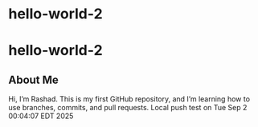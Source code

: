 # hello-world-2

# hello-world-2

## About Me
Hi, I’m Rashad. This is my first GitHub repository, and I’m learning how to use branches, commits, and pull requests.
Local push test on Tue Sep  2 00:04:07 EDT 2025

